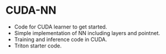 # CUDA-NN

* Code for CUDA learner to get started.
* Simple implementation of NN including layers and pointnet.
* Training and inference code in CUDA.
* Triton starter code.